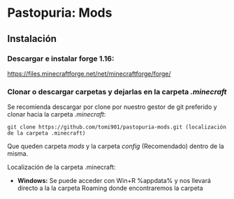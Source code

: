 ﻿# Pastopuria: Mods
 
 ## Instalación
 
 ### Descargar e instalar forge 1.16:
 https://files.minecraftforge.net/net/minecraftforge/forge/
 
 ### Clonar o descargar carpetas y dejarlas en la carpeta *.minecraft*
 
 Se recomienda descargar por clone por nuestro gestor de git preferido y clonar hacia la carpeta *.minecraft*:
 
`git clone https://github.com/tomi901/pastopuria-mods.git (localización de la carpeta .minecraft)`

Que queden carpeta *mods* y la carpeta *config* (Recomendado) dentro de la misma.
 
 
 Localización de la carpeta .minecraft:
 * **Windows:** Se puede acceder con Win+R %appdata% y nos llevará directo a la la carpeta Roaming donde encontraremos la carpeta
